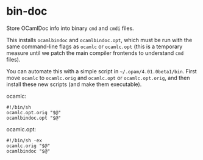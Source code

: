 bin-doc
=======

Store OCamlDoc info into binary `cmd` and `cmdi` files.

This installs `ocamlbindoc` and `ocamlbindoc.opt`, which must be run with the
same command-line flags as `ocamlc` or `ocamlc.opt` (this is a temporary
measure until we patch the main compiler frontends to understand `cmd` files).

You can automate this with a simple script in `~/.opam/4.01.0beta1/bin`.  First
move `ocamlc` to `ocamlc.orig` and `ocamlc.opt` or `ocamlc.opt.orig`, and then
install these new scripts (and make them executable).

ocamlc:
```
#!/bin/sh
ocamlc.opt.orig "$@"
ocamlbindoc.opt "$@"
```

ocamlc.opt:
```
#!/bin/sh -ex
ocamlc.orig "$@"
ocamlbindoc "$@"
```
